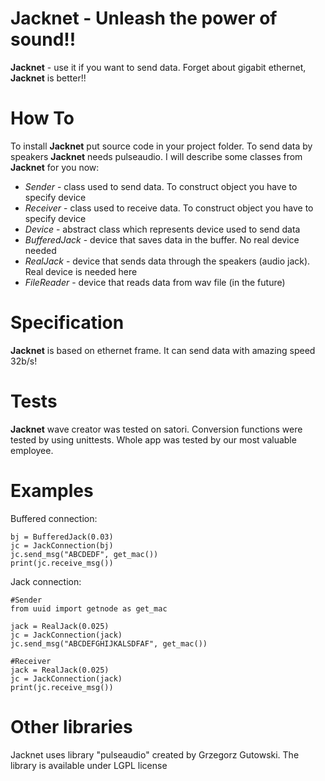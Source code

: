# Jacknet - Unleash the power of sound!!

**Jacknet** - use it if you want to send data. Forget about gigabit ethernet, **Jacknet** is better!!

# How To
To install **Jacknet** put source code in your project folder. To send data by speakers **Jacknet** needs pulseaudio. I will describe some classes from **Jacknet** for you now:
* *Sender* - class used to send data. To construct object you have to specify device
* *Receiver* - class used to receive data. To construct object you have to specify device
* *Device* - abstract class which represents device used to send data
* *BufferedJack* - device that saves data in the buffer. No real device needed
* *RealJack* - device that sends data through the speakers (audio jack). Real device is needed here
* *FileReader* - device that reads data from wav file (in the future)

# Specification
**Jacknet** is based on ethernet frame. It can send data with amazing speed 32b/s!

# Tests
**Jacknet** wave creator was tested on satori. Conversion functions were tested by using unittests. Whole app was tested by our most valuable employee.

# Examples

Buffered connection: 
```
bj = BufferedJack(0.03) 
jc = JackConnection(bj)
jc.send_msg("ABCDEDF", get_mac())
print(jc.receive_msg())
```
Jack connection:
```
#Sender
from uuid import getnode as get_mac

jack = RealJack(0.025)
jc = JackConnection(jack)
jc.send_msg("ABCDEFGHIJKALSDFAF", get_mac())

#Receiver
jack = RealJack(0.025)
jc = JackConnection(jack)
print(jc.receive_msg())
```

# Other libraries
Jacknet uses library "pulseaudio" created by Grzegorz Gutowski. The library is available under LGPL license
